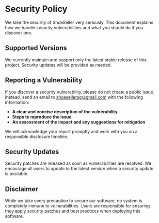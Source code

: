 # Security Policy

We take the security of ShoeSeller very seriously. This document explains how we handle security vulnerabilities and what you should do if you discover one.

## Supported Versions

We currently maintain and support only the latest stable release of this project. Security updates will be provided as needed.

## Reporting a Vulnerability

If you discover a security vulnerability, please do not create a public issue. Instead, send an email to shoesellersg@gmail.com with the following information:

- **A clear and concise description of the vulnerability**
- **Steps to reproduce the issue**
- **An assessment of the impact and any suggestions for mitigation**

We will acknowledge your report promptly and work with you on a responsible disclosure timeline.

## Security Updates

Security patches are released as soon as vulnerabilities are resolved. We encourage all users to update to the latest version when a security update is available.

## Disclaimer

While we take every precaution to secure our software, no system is completely immune to vulnerabilities. Users are responsible for ensuring they apply security patches and best practices when deploying this software.
